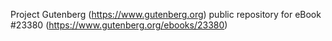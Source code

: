 Project Gutenberg (https://www.gutenberg.org) public repository for eBook #23380 (https://www.gutenberg.org/ebooks/23380)
